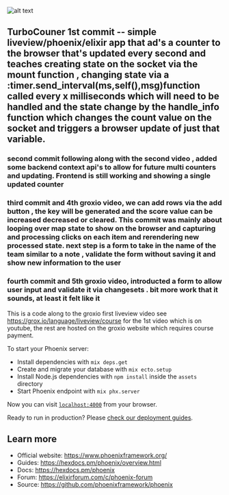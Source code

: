 ![alt text](https://ibb.co/jHp99T0)


## TurboCouner 1st commit -- simple liveview/phoenix/elixir app that ad's a counter to the browser that's updated every second and teaches creating state on the socket via the mount function , changing state via a :timer.send_interval(ms,self(),msg)function called every x milliseconds which will need to be handled and the state change by the handle_info function which changes the count value on the socket and triggers a browser update of just that variable. 

### second commit following along with the second video , added some backend context api's to allow for future multi counters and updating. Frontend is still working and showing a single updated counter


###  third commit and 4th groxio video, we can add rows via the add button , the key will be generated and the score value can be increased decreased or cleared. This commit was mainly about looping over map state to show on the browser and capturing and processing clicks on each item and rerendering new processed state. next step is a form to take in the name of the team similar to a note , validate the form without saving it and show new information to the user

### fourth commit and 5th groxio video, introducted a form to allow user input and validate it via changesets . bit more work that it sounds, at least it felt like it

This is a code along to the groxio first liveview video see https://grox.io/language/liveview/course for the 1st video which is on youtube, the rest 
are hosted on the groxio website which requires course payment. 

To start your Phoenix server:

  * Install dependencies with `mix deps.get`
  * Create and migrate your database with `mix ecto.setup`
  * Install Node.js dependencies with `npm install` inside the `assets` directory
  * Start Phoenix endpoint with `mix phx.server`

Now you can visit [`localhost:4000`](http://localhost:4000) from your browser.

Ready to run in production? Please [check our deployment guides](https://hexdocs.pm/phoenix/deployment.html).

## Learn more

  * Official website: https://www.phoenixframework.org/
  * Guides: https://hexdocs.pm/phoenix/overview.html
  * Docs: https://hexdocs.pm/phoenix
  * Forum: https://elixirforum.com/c/phoenix-forum
  * Source: https://github.com/phoenixframework/phoenix
